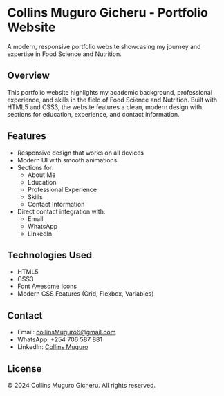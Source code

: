 # Collins Muguro Gicheru - Portfolio Website

A modern, responsive portfolio website showcasing my journey and expertise in Food Science and Nutrition.

## Overview

This portfolio website highlights my academic background, professional experience, and skills in the field of Food Science and Nutrition. Built with HTML5 and CSS3, the website features a clean, modern design with sections for education, experience, and contact information.

## Features

- Responsive design that works on all devices
- Modern UI with smooth animations
- Sections for:
  - About Me
  - Education
  - Professional Experience
  - Skills
  - Contact Information
- Direct contact integration with:
  - Email
  - WhatsApp
  - LinkedIn

## Technologies Used

- HTML5
- CSS3
- Font Awesome Icons
- Modern CSS Features (Grid, Flexbox, Variables)

## Contact

- Email: collinsMuguro6@gmail.com
- WhatsApp: +254 706 587 881
- LinkedIn: [Collins Muguro](https://www.linkedin.com/in/collins-muguro-397539346)

## License
© 2024 Collins Muguro Gicheru. All rights reserved. 